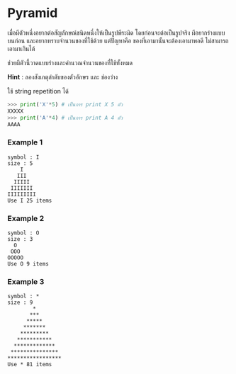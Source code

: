 # Pyramid

เมื่อผีตัวหนึ่งอยากต่อสัญลักษณ์ชนิดหนึ่งให้เป็นรูปพีระมิด โดยก่อนจะต่อเป็นรูปจริง ผีอยากร่างแบบบนก่อน และอยากทราบจำนวนของที่ใช้ด้วย แต่ปัญหาคือ ของที่เอามานั้นจะต้องเอามาพอดี ไม่สามารถเอามาเกินได้

ช่วยผีตัวนี้วาดแบบร่างและคำนวณจำนวนของที่ใช้ทั้งหมด

**Hint** : ลองสังเกตุลำดับของตัวอักษร และ ช่องว่าง

ใช้ string repetition ได้

```py
>>> print('X'*5) # เป็นการ print X 5 ตัว
XXXXX
>>> print('A'*4) # เป็นการ print A 4 ตัว
AAAA
```

### Example 1

```
symbol : I
size : 5
    I
   III
  IIIII
 IIIIIII
IIIIIIIII
Use I 25 items
```

### Example 2

```
symbol : O
size : 3
  O
 OOO
OOOOO
Use O 9 items
```

### Example 3

```
symbol : *
size : 9
        *
       ***
      *****
     *******
    *********
   ***********
  *************
 ***************
*****************
Use * 81 items
```
